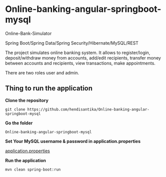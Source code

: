 # Online-banking-angular-springboot-mysql

Online-Bank-Simulator

Spring Boot/Spring Data/Spring Security/Hibernate/MySQL/REST

The project simulates online banking system. It allows to register/login, deposit/withdraw money from accounts, add/edit recipients, transfer money between accounts and recipients, view transactions, make appointments.

There are two roles user and admin.

## Thing to run the application

__Clone the repository__
```
git clone https://github.com/hendisantika/Online-banking-angular-springboot-mysql 
```

__Go the folder__
```
Online-banking-angular-springboot-mysql
```

__Set Your MySQL username & password in application.properties__

[application.properties](../src/main/resources/application.properties)

__Run the application__
```
mvn clean spring-boot:run
```